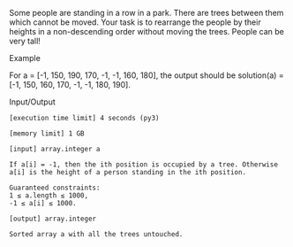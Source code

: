 Some people are standing in a row in a park. There are trees between them which cannot be moved. Your task is to rearrange the people by their heights in a non-descending order without moving the trees. People can be very tall!

Example

For a = [-1, 150, 190, 170, -1, -1, 160, 180], the output should be
solution(a) = [-1, 150, 160, 170, -1, -1, 180, 190].

Input/Output

    [execution time limit] 4 seconds (py3)

    [memory limit] 1 GB

    [input] array.integer a

    If a[i] = -1, then the ith position is occupied by a tree. Otherwise a[i] is the height of a person standing in the ith position.

    Guaranteed constraints:
    1 ≤ a.length ≤ 1000,
    -1 ≤ a[i] ≤ 1000.

    [output] array.integer

    Sorted array a with all the trees untouched.
